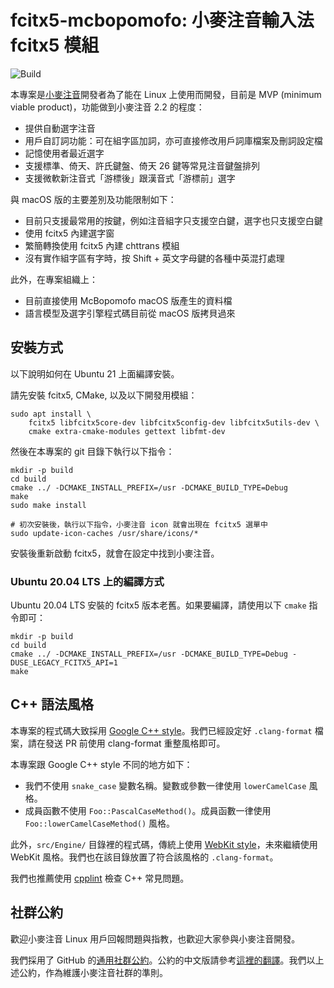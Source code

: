 # fcitx5-mcbopomofo: 小麥注音輸入法 fcitx5 模組

![Build](https://github.com/openvanilla/fcitx5-mcbopomofo/actions/workflows/ci.yaml/badge.svg)

本專案是[小麥注音](https://github.com/openvanilla/McBopomofo)開發者為了能在 Linux 上使用而開發，目前是 MVP (minimum viable product)，功能做到小麥注音 2.2 的程度：

- 提供自動選字注音
- 用戶自訂詞功能：可在組字區加詞，亦可直接修改用戶詞庫檔案及刪詞設定檔
- 記憶使用者最近選字
- 支援標準、倚天、許氏鍵盤、倚天 26 鍵等常見注音鍵盤排列
- 支援微軟新注音式「游標後」跟漢音式「游標前」選字

與 macOS 版的主要差別及功能限制如下：

- 目前只支援最常用的按鍵，例如注音組字只支援空白鍵，選字也只支援空白鍵
- 使用 fcitx5 內建選字窗
- 繁簡轉換使用 fcitx5 內建 chttrans 模組
- 沒有實作組字區有字時，按 Shift + 英文字母鍵的各種中英混打處理

此外，在專案組織上：

- 目前直接使用 McBopomofo macOS 版產生的資料檔
- 語言模型及選字引擎程式碼目前從 macOS 版拷貝過來

## 安裝方式

以下說明如何在 Ubuntu 21 上面編譯安裝。

請先安裝 fcitx5, CMake, 以及以下開發用模組：

```
sudo apt install \
    fcitx5 libfcitx5core-dev libfcitx5config-dev libfcitx5utils-dev \
    cmake extra-cmake-modules gettext libfmt-dev
```

然後在本專案的 git 目錄下執行以下指令：

```
mkdir -p build
cd build
cmake ../ -DCMAKE_INSTALL_PREFIX=/usr -DCMAKE_BUILD_TYPE=Debug
make
sudo make install

# 初次安裝後，執行以下指令，小麥注音 icon 就會出現在 fcitx5 選單中
sudo update-icon-caches /usr/share/icons/*
```

安裝後重新啟動 fcitx5，就會在設定中找到小麥注音。

### Ubuntu 20.04 LTS 上的編譯方式

Ubuntu 20.04 LTS 安裝的 fcitx5 版本老舊。如果要編譯，請使用以下 `cmake` 指令即可：

```
mkdir -p build
cd build
cmake ../ -DCMAKE_INSTALL_PREFIX=/usr -DCMAKE_BUILD_TYPE=Debug -DUSE_LEGACY_FCITX5_API=1
make
```

## C++ 語法風格

本專案的程式碼大致採用 [Google C++ style](https://google.github.io/styleguide/cppguide.html)。我們已經設定好 `.clang-format` 檔案，請在發送 PR 前使用 clang-format 重整風格即可。

本專案跟 Google C++ style 不同的地方如下：

- 我們不使用 `snake_case` 變數名稱。變數或參數一律使用 `lowerCamelCase` 風格。
- 成員函數不使用 `Foo::PascalCaseMethod()`。成員函數一律使用 `Foo::lowerCamelCaseMethod()` 風格。

此外，`src/Engine/` 目錄裡的程式碼，傳統上使用 [WebKit style](https://webkit.org/code-style-guidelines/)，未來繼續使用 WebKit 風格。我們也在該目錄放置了符合該風格的 `.clang-format`。

我們也推薦使用 [cpplint](https://github.com/cpplint/cpplint) 檢查 C++ 常見問題。

## 社群公約

歡迎小麥注音 Linux 用戶回報問題與指教，也歡迎大家參與小麥注音開發。

我們採用了 GitHub 的[通用社群公約](https://github.com/openvanilla/fcitx5-mcbopomofo/blob/master/CODE_OF_CONDUCT.md)。公約的中文版請參考[這裡的翻譯](https://www.contributor-covenant.org/zh-tw/version/1/4/code-of-conduct/)。我們以上述公約，作為維護小麥注音社群的準則。

